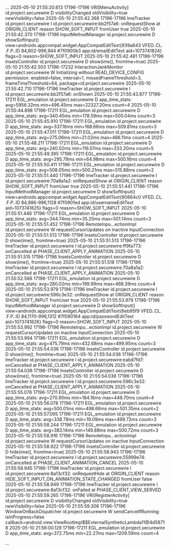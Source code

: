 ...
2025-05-10 21:55:20.613 17196-17196 VRI[MenuActivity]       id.project.securewire                D  visibilityChanged oldVisibility=true newVisibility=false
2025-05-10 21:55:42.368 17196-17196 ImeTracker              id.project.securewire                I  id.project.securewire:bb2f57a6: onRequestShow at ORIGIN_CLIENT reason SHOW_SOFT_INPUT fromUser true
2025-05-10 21:55:42.370 17196-17196 InputMethodManager      id.project.securewire                D  showSoftInput() view=androidx.appcompat.widget.AppCompatEditText{939a643 VFED..CL. .F.P..ID 84,802-996,944 #7f0900b3 app:id/emailEditText aid=1073741824} flags=0 reason=SHOW_SOFT_INPUT
2025-05-10 21:55:42.481 17196-17196 InsetsController        id.project.securewire                D  show(ime(), fromIme=true)
2025-05-10 21:55:42.503 17196-17232 InteractionJankMonitor  id.project.securewire                W  Initializing without READ_DEVICE_CONFIG permission. enabled=false, interval=1, missedFrameThreshold=3, frameTimeThreshold=64, package=id.project.securewire
2025-05-10 21:55:42.710 17196-17196 ImeTracker              id.project.securewire                I  id.project.securewire:bb2f57a6: onShown
2025-05-10 21:55:43.877 17196-17211 EGL_emulation           id.project.securewire                D  app_time_stats: avg=5956.32ms min=496.45ms max=22327.20ms count=4
2025-05-10 21:55:44.898 17196-17211 EGL_emulation           id.project.securewire                D  app_time_stats: avg=340.45ms min=178.59ms max=500.04ms count=3
2025-05-10 21:55:45.910 17196-17211 EGL_emulation           id.project.securewire                D  app_time_stats: avg=337.16ms min=168.66ms max=509.81ms count=3
2025-05-10 21:55:47.011 17196-17211 EGL_emulation           id.project.securewire                D  app_time_stats: avg=275.06ms min=21.02ms max=466.11ms count=4
2025-05-10 21:55:48.211 17196-17211 EGL_emulation           id.project.securewire                D  app_time_stats: avg=240.02ms min=116.07ms max=333.20ms count=5
2025-05-10 21:55:49.395 17196-17211 EGL_emulation           id.project.securewire                D  app_time_stats: avg=295.79ms min=64.98ms max=500.16ms count=4
2025-05-10 21:55:50.411 17196-17211 EGL_emulation           id.project.securewire                D  app_time_stats: avg=508.05ms min=500.21ms max=515.88ms count=2
2025-05-10 21:55:51.440 17196-17196 ImeTracker              id.project.securewire                I  id.project.securewire:70a8a1a2: onRequestShow at ORIGIN_CLIENT reason SHOW_SOFT_INPUT fromUser true
2025-05-10 21:55:51.441 17196-17196 InputMethodManager      id.project.securewire                D  showSoftInput() view=androidx.appcompat.widget.AppCompatEditText{90664c0 VFED..CL. .F.P..ID 84,986-996,1128 #7f0901ed app:id/usernameEditText aid=1073741825} flags=0 reason=SHOW_SOFT_INPUT
2025-05-10 21:55:51.446 17196-17211 EGL_emulation           id.project.securewire                D  app_time_stats: avg=344.74ms min=35.20ms max=501.14ms count=3
2025-05-10 21:55:51.452 17196-17196 RemoteInpu...ectionImpl id.project.securewire                W  requestCursorUpdates on inactive InputConnection
2025-05-10 21:55:51.513 17196-17196 InsetsController        id.project.securewire                D  show(ime(), fromIme=true)
2025-05-10 21:55:51.513 17196-17196 ImeTracker              id.project.securewire                I  id.project.securewire:ff9fa773: onCancelled at PHASE_CLIENT_APPLY_ANIMATION
2025-05-10 21:55:51.515 17196-17196 InsetsController        id.project.securewire                D  show(ime(), fromIme=true)
2025-05-10 21:55:51.518 17196-17196 ImeTracker              id.project.securewire                I  id.project.securewire:70a8a1a2: onCancelled at PHASE_CLIENT_APPLY_ANIMATION
2025-05-10 21:55:52.566 17196-17211 EGL_emulation           id.project.securewire                D  app_time_stats: avg=280.02ms min=199.99ms max=468.39ms count=4
2025-05-10 21:55:53.979 17196-17196 ImeTracker              id.project.securewire                I  id.project.securewire:596c3e32: onRequestShow at ORIGIN_CLIENT reason SHOW_SOFT_INPUT fromUser true
2025-05-10 21:55:53.979 17196-17196 InputMethodManager      id.project.securewire                D  showSoftInput() view=androidx.appcompat.widget.AppCompatEditText{6eb95f9 VFED..CL. .F.P..ID 84,1170-996,1312 #7f090164 app:id/passwordEditText aid=1073741826} flags=0 reason=SHOW_SOFT_INPUT
2025-05-10 21:55:53.992 17196-17196 RemoteInpu...ectionImpl id.project.securewire                W  requestCursorUpdates on inactive InputConnection
2025-05-10 21:55:53.994 17196-17211 EGL_emulation           id.project.securewire                D  app_time_stats: avg=475.79ms min=432.68ms max=499.95ms count=3
2025-05-10 21:55:54.036 17196-17196 InsetsController        id.project.securewire                D  show(ime(), fromIme=true)
2025-05-10 21:55:54.036 17196-17196 ImeTracker              id.project.securewire                I  id.project.securewire:eabd7fd7: onCancelled at PHASE_CLIENT_APPLY_ANIMATION
2025-05-10 21:55:54.036 17196-17196 InsetsController        id.project.securewire                D  show(ime(), fromIme=true)
2025-05-10 21:55:54.036 17196-17196 ImeTracker              id.project.securewire                I  id.project.securewire:596c3e32: onCancelled at PHASE_CLIENT_APPLY_ANIMATION
2025-05-10 21:55:55.078 17196-17211 EGL_emulation           id.project.securewire                D  app_time_stats: avg=270.90ms min=184.16ms max=449.70ms count=4
2025-05-10 21:55:56.078 17196-17211 EGL_emulation           id.project.securewire                D  app_time_stats: avg=500.01ms min=498.66ms max=501.35ms count=2
2025-05-10 21:55:57.095 17196-17211 EGL_emulation           id.project.securewire                D  app_time_stats: avg=338.78ms min=19.09ms max=499.72ms count=3
2025-05-10 21:55:58.244 17196-17211 EGL_emulation           id.project.securewire                D  app_time_stats: avg=383.14ms min=149.88ms max=500.72ms count=3
2025-05-10 21:55:58.916 17196-17196 RemoteInpu...ectionImpl id.project.securewire                W  requestCursorUpdates on inactive InputConnection
2025-05-10 21:55:58.922 17196-17196 InsetsController        id.project.securewire                D  hide(ime(), fromIme=true)
2025-05-10 21:55:58.943 17196-17196 ImeTracker              id.project.securewire                I  id.project.securewire:55999e74: onCancelled at PHASE_CLIENT_ANIMATION_CANCEL
2025-05-10 21:55:58.945 17196-17196 ImeTracker              id.project.securewire                I  id.project.securewire:8a13cf32: onRequestHide at ORIGIN_CLIENT reason HIDE_SOFT_INPUT_ON_ANIMATION_STATE_CHANGED fromUser false
2025-05-10 21:55:58.949 17196-17196 ImeTracker              id.project.securewire                I  id.project.securewire:8a13cf32: onFailed at PHASE_CLIENT_VIEW_SERVED
2025-05-10 21:55:59.265 17196-17196 VRI[RegisterActivity]   id.project.securewire                D  visibilityChanged oldVisibility=true newVisibility=false
2025-05-10 21:55:59.306 17196-17196 WindowOnBackDispatcher  id.project.securewire                W  sendCancelIfRunning: isInProgress=false callback=android.view.ViewRootImpl$$ExternalSyntheticLambda11@4d58718
2025-05-10 21:56:00.129 17196-17211 EGL_emulation           id.project.securewire                D  app_time_stats: avg=372.75ms min=22.27ms max=1209.59ms count=4

...
